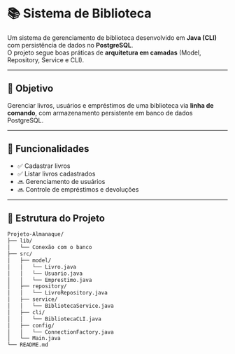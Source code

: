 
# 📚 Sistema de Biblioteca

Um sistema de gerenciamento de biblioteca desenvolvido em **Java (CLI)** com persistência de dados no **PostgreSQL**.  
O projeto segue boas práticas de **arquitetura em camadas** (Model, Repository, Service e CLI).

---

## 🎯 Objetivo
Gerenciar livros, usuários e empréstimos de uma biblioteca via **linha de comando**, com armazenamento persistente em banco de dados PostgreSQL.  

---

## 🚀 Funcionalidades

- ✅ Cadastrar livros  
- ✅ Listar livros cadastrados  
- 🔜 Gerenciamento de usuários  
- 🔜 Controle de empréstimos e devoluções  

---

## 📂 Estrutura do Projeto

```bash
Projeto-Almanaque/
├── lib/
│   └── Conexão com o banco
├── src/
│   ├── model/
│   │   └── Livro.java
│   │   └── Usuario.java
│   │   └── Emprestimo.java
│   ├── repository/
│   │   └── LivroRepository.java
│   ├── service/
│   │   └── BibliotecaService.java
│   ├── cli/
│   │   └── BibliotecaCLI.java
│   ├── config/
│   │   └── ConnectionFactory.java
│   └── Main.java
└── README.md
```
